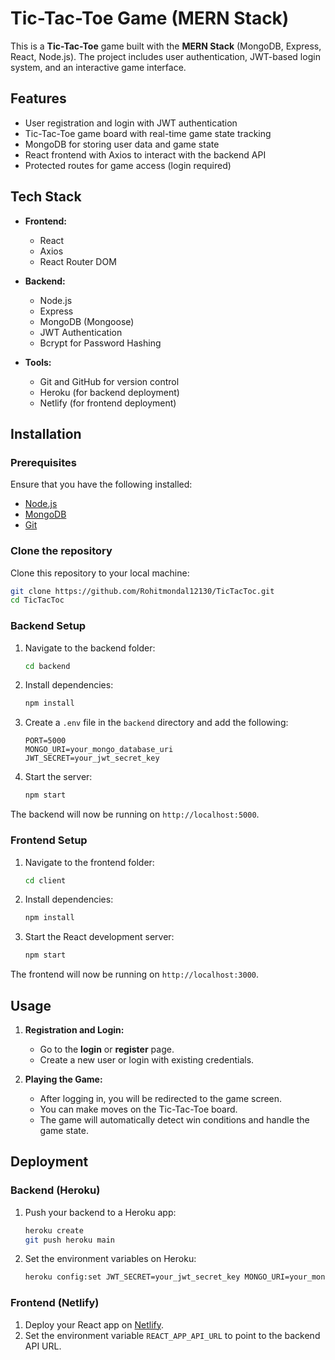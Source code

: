 

# Tic-Tac-Toe Game (MERN Stack)

This is a **Tic-Tac-Toe** game built with the **MERN Stack** (MongoDB, Express, React, Node.js). The project includes user authentication, JWT-based login system, and an interactive game interface.

## Features

- User registration and login with JWT authentication
- Tic-Tac-Toe game board with real-time game state tracking
- MongoDB for storing user data and game state
- React frontend with Axios to interact with the backend API
- Protected routes for game access (login required)

## Tech Stack

- **Frontend:**
  - React
  - Axios
  - React Router DOM

- **Backend:**
  - Node.js
  - Express
  - MongoDB (Mongoose)
  - JWT Authentication
  - Bcrypt for Password Hashing

- **Tools:**
  - Git and GitHub for version control
  - Heroku (for backend deployment)
  - Netlify (for frontend deployment)

## Installation

### Prerequisites

Ensure that you have the following installed:

- [Node.js](https://nodejs.org/)
- [MongoDB](https://www.mongodb.com/)
- [Git](https://git-scm.com/)

### Clone the repository

Clone this repository to your local machine:

```bash
git clone https://github.com/Rohitmondal12130/TicTacToc.git
cd TicTacToc
```

### Backend Setup

1. Navigate to the backend folder:
   
   ```bash
   cd backend
   ```

2. Install dependencies:

   ```bash
   npm install
   ```

3. Create a `.env` file in the `backend` directory and add the following:

   ```
   PORT=5000
   MONGO_URI=your_mongo_database_uri
   JWT_SECRET=your_jwt_secret_key
   ```

4. Start the server:

   ```bash
   npm start
   ```

The backend will now be running on `http://localhost:5000`.

### Frontend Setup

1. Navigate to the frontend folder:

   ```bash
   cd client
   ```

2. Install dependencies:

   ```bash
   npm install
   ```

3. Start the React development server:

   ```bash
   npm start
   ```

The frontend will now be running on `http://localhost:3000`.

## Usage

1. **Registration and Login:**
   - Go to the **login** or **register** page.
   - Create a new user or login with existing credentials.

2. **Playing the Game:**
   - After logging in, you will be redirected to the game screen.
   - You can make moves on the Tic-Tac-Toe board.
   - The game will automatically detect win conditions and handle the game state.

## Deployment

### Backend (Heroku)

1. Push your backend to a Heroku app:

   ```bash
   heroku create
   git push heroku main
   ```

2. Set the environment variables on Heroku:

   ```bash
   heroku config:set JWT_SECRET=your_jwt_secret_key MONGO_URI=your_mongo_database_uri
   ```

### Frontend (Netlify)

1. Deploy your React app on [Netlify](https://www.netlify.com/).
2. Set the environment variable `REACT_APP_API_URL` to point to the backend API URL.

